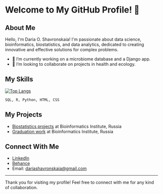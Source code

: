 # Welcome to My GitHub Profile! 👋

## About Me

Hello, I'm Daria O. Shavronskaia! I'm passionate about data science, bioinformatics, biostatistics, and data analytics, dedicated to creating innovative and effective solutions for complex problems.

- 🔭 I’m currently working on a microbiome database and a Django app.
- 👯 I’m looking to collaborate on projects in health and ecology.

## My Skills

[![Top Langs](https://github-readme-stats.vercel.app/api/top-langs/?username=your_username&layout=compact)](https://github.com/anuraghazra/github-readme-stats)

`SQL, R, Python, HTML, CSS`

## My Projects

- [Biostatistics projects](https://github.com/shavronya/biostat2022) at Bioinformatics Institute, Russia
- [Graduation work](https://github.com/flajole/TCGA_SKCM) at Bioinformatics Institute, Russia

## Connect With Me

- [LinkedIn](https://www.linkedin.com/in/daria-shavronskaia-2aa880255/)
- [Behance](https://www.behance.net/76cd22f9/projects)
- Email: dariashavronskaia@gmail.com

---

Thank you for visiting my profile! Feel free to connect with me for any kind of collaboration.


